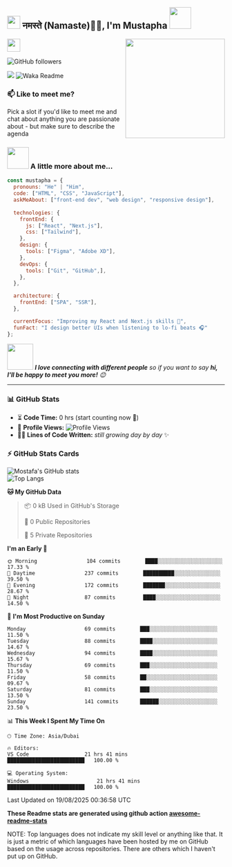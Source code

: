 <h2><img src="https://emojis.slackmojis.com/emojis/images/1531849430/4246/blob-sunglasses.gif?1531849430" width="30"/> नमस्ते (Namaste)🙏🏻, I'm Mustapha <img src="https://media.giphy.com/media/12oufCB0MyZ1Go/giphy.gif" width="50"></h2>
<img align='right' src="https://media.giphy.com/media/M9gbBd9nbDrOTu1Mqx/giphy.gif" width="230">
</a><img src="https://media.giphy.com/media/WUlplcMpOCEmTGBtBW/giphy.gif" width="30"> 
</em></p>

<!-- [![Twitter Follow](https://img.shields.io/twitter/follow/misteranmol?label=Follow)](https://twitter.com/intent/follow?screen_name=misteranmol) -->
<!-- [![Linkedin: Mustapha](https://img.shields.io/badge/-Mustapha-blue?style=flat-square&logo=Linkedin&logoColor=white&link=https://www.linkedin.com/in/anmol-p-singh/)](https://www.linkedin.com/in/anmol098/) -->
![GitHub followers](https://img.shields.io/github/followers/mustapha-aa?label=Follow&style=social)
<!-- [![website](https://img.shields.io/badge/Website-46a2f1.svg?&style=flat-square&logo=Google-Chrome&logoColor=white&link=https://anmolsingh.me/)](https://anmolsingh.me/) -->
![](https://visitor-badge.glitch.me/badge?page_id=anmol098.anmol098)
![Waka Readme](https://github.com/anmol098/anmol098/workflows/Waka%20Readme/badge.svg)


### 📫 Like to meet me?

Pick a slot if you'd like to meet me and chat about anything you are passionate about - but make sure to describe the agenda

### <img src="https://media.giphy.com/media/VgCDAzcKvsR6OM0uWg/giphy.gif" width="50"> A little more about me...  

```javascript
const mustapha = {
  pronouns: "He" | "Him",
  code: ["HTML", "CSS", "JavaScript"],
  askMeAbout: ["front-end dev", "web design", "responsive design"],
  
  technologies: {
    frontEnd: {
      js: ["React", "Next.js"],
      css: ["Tailwind"],
    },
    design: {
      tools: ["Figma", "Adobe XD"],
    },
    devOps: {
      tools: ["Git", "GitHub",],
    },
  },

  architecture: {
    frontEnd: ["SPA", "SSR"],
  },

  currentFocus: "Improving my React and Next.js skills 🚀",
  funFact: "I design better UIs when listening to lo-fi beats 🎧"
};
```

<img src="https://media.giphy.com/media/LnQjpWaON8nhr21vNW/giphy.gif" width="60"> <em><b>I love connecting with different people</b> so if you want to say <b>hi, I'll be happy to meet you more!</b> 😊</em>

---
<!--START_SECTION:waka-->
### 📊 GitHub Stats

- ⏳ **Code Time:** 0 hrs (start counting now 🚀)  
- 👀 **Profile Views:** ![Profile Views](https://komarev.com/ghpvc/?username=mustapha-aa&label=Views&color=blue&style=flat)  
- 🧑‍💻 **Lines of Code Written:** *still growing day by day* ✨

### ⚡ GitHub Stats Cards
![Mostafa's GitHub stats](https://github-readme-stats.vercel.app/api?username=mustapha-aa&show_icons=true&theme=tokyonight)  
![Top Langs](https://github-readme-stats.vercel.app/api/top-langs/?username=mustapha-aa&layout=compact&theme=tokyonight) 

**🐱 My GitHub Data** 

> 📦 0 kB Used in GitHub's Storage 
 > 
> 📜 0 Public Repositories 
 > 
> 🔑 5 Private Repositories 
 > 
**I'm an Early 🐤** 

```text
🌞 Morning                104 commits        ████░░░░░░░░░░░░░░░░░░░░░   17.33 % 
🌆 Daytime                237 commits        ██████████░░░░░░░░░░░░░░░   39.50 % 
🌃 Evening                172 commits        ███████░░░░░░░░░░░░░░░░░░   28.67 % 
🌙 Night                  87 commits         ████░░░░░░░░░░░░░░░░░░░░░   14.50 % 
```
📅 **I'm Most Productive on Sunday** 

```text
Monday                   69 commits        ███░░░░░░░░░░░░░░░░░░░░░░   11.50 % 
Tuesday                  88 commits        ████░░░░░░░░░░░░░░░░░░░░░   14.67 % 
Wednesday                94 commits        ████░░░░░░░░░░░░░░░░░░░░░   15.67 % 
Thursday                 69 commits        ███░░░░░░░░░░░░░░░░░░░░░░   11.50 % 
Friday                   58 commits        ██░░░░░░░░░░░░░░░░░░░░░░░   09.67 % 
Saturday                 81 commits        ███░░░░░░░░░░░░░░░░░░░░░░   13.50 % 
Sunday                   141 commits       ██████░░░░░░░░░░░░░░░░░░░   23.50 % 
```


📊 **This Week I Spent My Time On** 

```text
🕑︎ Time Zone: Asia/Dubai

🔥 Editors: 
VS Code                  21 hrs 41 mins          █████████████████████████   100.00 % 

💻 Operating System: 
Windows                      21 hrs 41 mins      █████████████████████████   100.00 % 
```






 Last Updated on 19/08/2025 00:36:58 UTC
<!--END_SECTION:waka-->

**These Readme stats are generated using github action [awesome-readme-stats](https://github.com/anmol098/waka-readme-stats)**

NOTE: Top languages does not indicate my skill level or anything like that. It is just a metric of which languages have been hosted by me on GitHub based on the usage across repositories. There are others which I haven't put up on GitHub.
